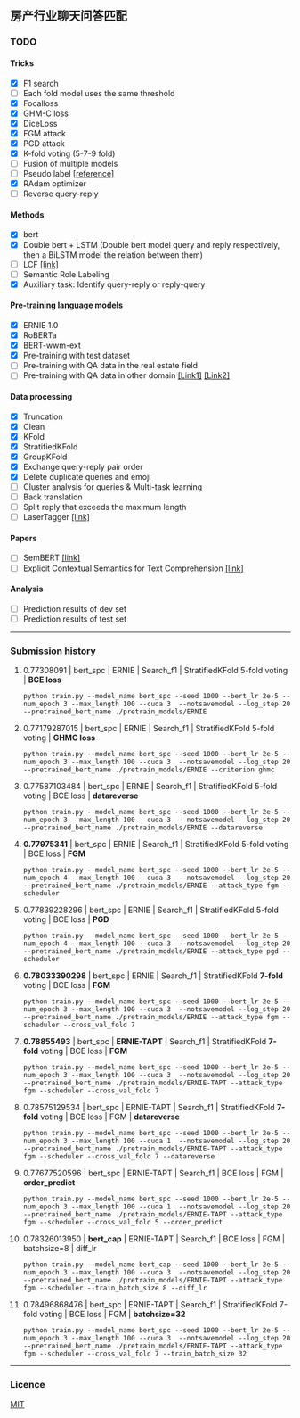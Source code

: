 ## 房产行业聊天问答匹配

### TODO

#### Tricks

- [x] F1 search
- [ ] Each fold model uses the same threshold
- [x] Focalloss
- [x] GHM-C loss
- [x] DiceLoss
- [x] FGM attack
- [x] PGD attack
- [x] K-fold voting (5-7-9 fold)
- [ ] Fusion of multiple models
- [ ] Pseudo label [[reference]](https://github.com/zzy99/epidemic-sentence-pair)
- [x] RAdam optimizer
- [ ] Reverse query-reply

#### Methods

- [x] bert
- [x] Double bert + LSTM (Double bert model query and reply respectively, then a BiLSTM model the relation between them)
- [ ] LCF [[link]](https://www.mdpi.com/2076-3417/9/16/3389)
- [ ] Semantic Role Labeling
- [x] Auxiliary task: Identify query-reply or reply-query

#### Pre-training language models

- [x] ERNIE 1.0
- [x] RoBERTa
- [x] BERT-wwm-ext
- [x] Pre-training with test dataset
- [ ] Pre-training with QA data in the real estate field
- [ ] Pre-training with QA data in other domain [[Link1]](https://spaces.ac.cn/archives/4338/comment-page-2#comments) [[Link2]](https://github.com/chatopera/insuranceqa-corpus-zh)

#### Data processing

- [x] Truncation
- [x] Clean
- [x] KFold
- [x] StratifiedKFold
- [x] GroupKFold
- [x] Exchange query-reply pair order
- [x] Delete duplicate queries and emoji
- [ ] Cluster analysis for queries & Multi-task learning
- [ ] Back translation
- [ ] Split reply that exceeds the maximum length
- [ ] LaserTagger [[link]](https://github.com/Mleader2/text_scalpel)

#### Papers

- [ ] SemBERT [[link]](https://arxiv.org/abs/1909.02209)
- [ ] Explicit Contextual Semantics for Text Comprehension [[link]](https://arxiv.org/abs/1809.02794)

#### Analysis

- [ ] Prediction results of dev set
- [ ] Prediction results of test set

-----------------------------

### Submission history

1. 0.77308091 | bert_spc | ERNIE | Search_f1 | StratifiedKFold 5-fold voting | **BCE loss**

   `python train.py --model_name bert_spc --seed 1000 --bert_lr 2e-5 --num_epoch 3 --max_length 100 --cuda 3  --notsavemodel --log_step 20 --pretrained_bert_name ./pretrain_models/ERNIE`

2. 0.77179287015 | bert_spc | ERNIE | Search_f1 | StratifiedKFold 5-fold voting | **GHMC loss**

   `python train.py --model_name bert_spc --seed 1000 --bert_lr 2e-5 --num_epoch 3 --max_length 100 --cuda 3  --notsavemodel --log_step 20 --pretrained_bert_name ./pretrain_models/ERNIE --criterion ghmc`

3. 0.77587103484 | bert_spc | ERNIE | Search_f1 | StratifiedKFold 5-fold voting | BCE loss | **datareverse**

   `python train.py --model_name bert_spc --seed 1000 --bert_lr 2e-5 --num_epoch 3 --max_length 100 --cuda 3  --notsavemodel --log_step 20 --pretrained_bert_name ./pretrain_models/ERNIE --datareverse`

4. **0.77975341** | bert_spc | ERNIE | Search_f1 | StratifiedKFold 5-fold voting | BCE loss | **FGM**

   `python train.py --model_name bert_spc --seed 1000 --bert_lr 2e-5 --num_epoch 4 --max_length 100 --cuda 3  --notsavemodel --log_step 20 --pretrained_bert_name ./pretrain_models/ERNIE --attack_type fgm --scheduler`

5. 0.77839228296 | bert_spc | ERNIE | Search_f1 | StratifiedKFold 5-fold voting | BCE loss | **PGD**

   `python train.py --model_name bert_spc --seed 1000 --bert_lr 2e-5 --num_epoch 4 --max_length 100 --cuda 3  --notsavemodel --log_step 20 --pretrained_bert_name ./pretrain_models/ERNIE --attack_type pgd --scheduler`

6. **0.78033390298** | bert_spc | ERNIE | Search_f1 | StratifiedKFold **7-fold** voting | BCE loss | **FGM**

   `python train.py --model_name bert_spc --seed 1000 --bert_lr 2e-5 --num_epoch 3 --max_length 100 --cuda 3  --notsavemodel --log_step 20 --pretrained_bert_name ./pretrain_models/ERNIE --attack_type fgm --scheduler --cross_val_fold 7`

7. **0.78855493** | bert_spc | **ERNIE-TAPT** | Search_f1 | StratifiedKFold **7-fold** voting | BCE loss | **FGM**

   `python train.py --model_name bert_spc --seed 1000 --bert_lr 2e-5 --num_epoch 3 --max_length 100 --cuda 3  --notsavemodel --log_step 20 --pretrained_bert_name ./pretrain_models/ERNIE-TAPT --attack_type fgm --scheduler --cross_val_fold 7`

8. 0.78575129534 | bert_spc | ERNIE-TAPT | Search_f1 | StratifiedKFold **7-fold** voting | BCE loss | FGM | **datareverse**

   `python train.py --model_name bert_spc --seed 1000 --bert_lr 2e-5 --num_epoch 3 --max_length 100 --cuda 1  --notsavemodel --log_step 20 --pretrained_bert_name ./pretrain_models/ERNIE-TAPT --attack_type fgm --scheduler --cross_val_fold 7 --datareverse`

9. 0.77677520596 | bert_spc | ERNIE-TAPT | Search_f1 | BCE loss | FGM | **order_predict**

   `python train.py --model_name bert_spc --seed 1000 --bert_lr 2e-5 --num_epoch 3 --max_length 100 --cuda 1  --notsavemodel --log_step 20 --pretrained_bert_name ./pretrain_models/ERNIE-TAPT --attack_type fgm --scheduler --cross_val_fold 5 --order_predict`

10. 0.78326013950 | **bert_cap** | ERNIE-TAPT | Search_f1 | BCE loss | FGM | batchsize=8 | diff_lr

    `python train.py --model_name bert_cap --seed 1000 --bert_lr 2e-5 --num_epoch 3 --max_length 100 --cuda 3  --notsavemodel --log_step 20 --pretrained_bert_name ./pretrain_models/ERNIE-TAPT --attack_type fgm --scheduler --train_batch_size 8 --diff_lr`

11. 0.78496868476 | bert_spc | ERNIE-TAPT | Search_f1 | StratifiedKFold 7-fold voting | BCE loss | FGM | **batchsize=32**

    `python train.py --model_name bert_spc --seed 1000 --bert_lr 2e-5 --num_epoch 3 --max_length 100 --cuda 3  --notsavemodel --log_step 20 --pretrained_bert_name ./pretrain_models/ERNIE-TAPT --attack_type fgm --scheduler --cross_val_fold 7 --train_batch_size 32`

----------------------

### Licence

[MIT](./LICENSE)

